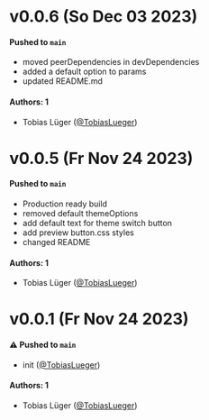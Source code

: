 # v0.0.6 (So Dec 03 2023)

#### Pushed to `main`

- moved peerDependencies in devDependencies
- added a default option to params
- updated README.md

#### Authors: 1

- Tobias Lüger ([@TobiasLueger](https://github.com/TobiasLueger))

# v0.0.5 (Fr Nov 24 2023)

#### Pushed to `main`

- Production ready build
- removed default themeOptions
- add default text for theme switch button
- add preview button.css styles
- changed README

#### Authors: 1

- Tobias Lüger ([@TobiasLueger](https://github.com/TobiasLueger))

# v0.0.1 (Fr Nov 24 2023)

#### ⚠️ Pushed to `main`

- init ([@TobiasLueger](https://github.com/TobiasLueger))

#### Authors: 1

- Tobias Lüger ([@TobiasLueger](https://github.com/TobiasLueger))
